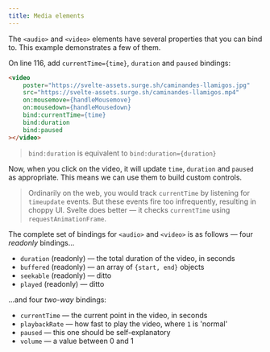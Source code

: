 ```yaml
---
title: Media elements
---
```


The `<audio>` and `<video>` elements have several properties that you can bind to. This example demonstrates a few of them.

On line 116, add `currentTime={time}`, `duration` and `paused` bindings:

```html
<video
	poster="https://svelte-assets.surge.sh/caminandes-llamigos.jpg"
	src="https://svelte-assets.surge.sh/caminandes-llamigos.mp4"
	on:mousemove={handleMousemove}
	on:mousedown={handleMousedown}
	bind:currentTime={time}
	bind:duration
	bind:paused
></video>
```

> `bind:duration` is equivalent to `bind:duration={duration}`

Now, when you click on the video, it will update `time`, `duration` and `paused` as appropriate. This means we can use them to build custom controls.

> Ordinarily on the web, you would track `currentTime` by listening for `timeupdate` events. But these events fire too infrequently, resulting in choppy UI. Svelte does better — it checks `currentTime` using `requestAnimationFrame`.

The complete set of bindings for `<audio>` and `<video>` is as follows — four *readonly* bindings...

* `duration` (readonly) — the total duration of the video, in seconds
* `buffered` (readonly) — an array of `{start, end}` objects
* `seekable` (readonly) — ditto
* `played` (readonly) — ditto

...and four *two-way* bindings:

* `currentTime` — the current point in the video, in seconds
* `playbackRate` — how fast to play the video, where `1` is 'normal'
* `paused` — this one should be self-explanatory
* `volume` — a value between 0 and 1
